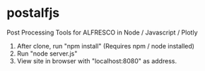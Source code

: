 # postalfjs
Post Processing Tools for ALFRESCO in Node / Javascript / Plotly

1. After clone, run "npm install" (Requires npm / node installed)
2. Run "node server.js"
3. View site in browser with "localhost:8080" as address.
